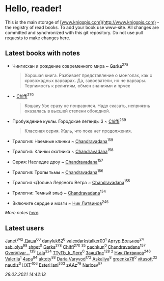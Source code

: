 # Hello, reader!
This is the main storage of [www.knigopis.com](http://www.knigopis.com) - the registry of read books.
To add your book use www-site. All changes are committed and synchronized with this git repository.
Do not use pull requests to make changes here.


## Latest books with notes
* Чингисхан и рождение современного мира ~ [Garka](users/115/115753719718250012620-google)<sup>278</sup>
    > Хорошая книга. Разбивает представление о монголах, как о кровожадных варварах. Да, завоеватели, но не варвары. Терпимость к религиям, обмен знаниями и прчее

*  ~ [Chiffi](users/105/105831994080785626680-google)<sup>270</sup>
    > Кошаку Уве сразу не понравился. Надо сказать, неприязнь оказалась в высшей степени обоюдной.

* Пробуждение куклы. Городские легенды 3 ~ [Chiffi](users/105/105831994080785626680-google)<sup>269</sup>
    > Классная серия. Жаль, что пока нет продолжения.

* Трилогия: Наемные клинки ~ [Chandravadana](users/105/105866022348292919948-google)<sup>159</sup>

* Трилогия: Клинки охотника ~ [Chandravadana](users/105/105866022348292919948-google)<sup>158</sup>

* Серия: Наследие дроу ~ [Chandravadana](users/105/105866022348292919948-google)<sup>157</sup>

* Трилогия: Тропы тьмы ~ [Chandravadana](users/105/105866022348292919948-google)<sup>156</sup>

* Трилогия «Долина Ледяного Ветра ~ [Chandravadana](users/105/105866022348292919948-google)<sup>155</sup>

* Трилогии: Темный эльф ~ [Chandravadana](users/105/105866022348292919948-google)<sup>154</sup>

* Включите сердце и мозги ~ [Ник Литвинов](users/241/241974816-vkontakte)<sup>246</sup>


_More notes [here](latest_books_with_notes.md)._


## Latest users
[Janet](users/108/108113656204404967440-google)<sup>842</sup> 
[Даша](users/334/334696193054530347-mailru)<sup>60</sup> 
[danyluk62](users/374/374149854-vkontakte)<sup>6</sup> 
[valexdarkstalker00](users/177/177960414-vkontakte)<sup>1</sup> 
[Артур Вольнов](users/225/225880893-vkontakte)<sup>24</sup> 
[sab_olya](users/139/139338401-vkontakte)<sup>98</sup> 
[shpet](users/104/104126809082024514594-google)<sup>0</sup> 
[Garka](users/115/115753719718250012620-google)<sup>278</sup> 
[Chiffi](users/105/105831994080785626680-google)<sup>270</sup> 
[](users/153/1537586159620888-facebook)<sup>35</sup> 
[pachkun](users/114/114309115883392945033-google)<sup>0</sup> 
[Chandravadana](users/105/105866022348292919948-google)<sup>157</sup> 
[GvenVivar ..](users/158/158266434925901-facebook)<sup>139</sup> 
[Lala](users/761/76187635-vkontakte)<sup>324</sup> 
[TTyTb_k_Лeге](users/765/76561198846322195-steam)<sup>0</sup> 
[ЗаяцЛис](users/112/112388384595246311466-google)<sup>128</sup> 
[](users/107/107186214049884880219-google)<sup>2</sup> 
[Ник Литвинов](users/241/241974816-vkontakte)<sup>246</sup> 
[Valeriia](users/107/107184472368930437407-google)<sup>1</sup> 
[4apa](users/117/117392596378069249667-google)<sup>84</sup> 
[aktoty](users/275/275766107-vkontakte)<sup>88</sup> 
[Daria Varyvod](users/829/829893410524253-facebook)<sup>172</sup> 
[Askaliya](users/326/326783541-vkontakte)<sup>8</sup> 
[greenka78](users/108/108196782764762972225-google)<sup>0</sup> 
[vitasoft](users/474/47446642-vkontakte)<sup>32</sup> 
[naudiz](users/428/42838582-vkontakte)<sup>0</sup> 
[HXT](users/100/100002563462782-facebook)<sup>406</sup> 
[EsterHani](users/305/30558181-vkontakte)<sup>203</sup> 
[zAAz](users/202/202248233-vkontakte)<sup>79</sup> 
[Naricev](users/107/107090515204537133928-google)<sup>97</sup> 


_28.02.2021 14:42:13_
